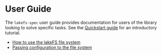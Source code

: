 # User Guide

The `lakefs-spec` user guide provides documentation for users of the library looking to solve specific tasks.
See the [Quickstart guide](../quickstart.md) for an introductory tutorial.

- [How to use the lakeFS file system](filesystem-usage.md)
- [Passing configuration to the file system](configuration.md)

